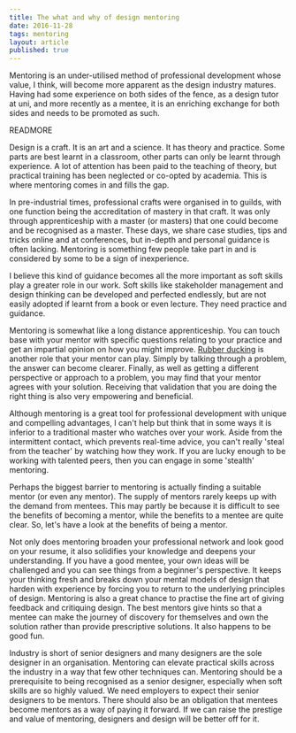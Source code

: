```yaml
---
title: The what and why of design mentoring
date: 2016-11-28
tags: mentoring
layout: article
published: true
---
```


<aside>
  Mentoring is an under-utilised method of professional development whose value, I think, will become more apparent as the design industry matures. Having had some experience on both sides of the fence, as a design tutor at uni, and more recently as a mentee, it is an enriching exchange for both sides and needs to be promoted as such.
</aside>

READMORE

Design is a craft. It is an art and a science. It has theory and practice. Some parts are best learnt in a classroom, other parts can only be learnt through experience. A lot of attention has been paid to the teaching of theory, but practical training has been neglected or co-opted by academia. This is where mentoring comes in and fills the gap.

In pre-industrial times, professional crafts were organised in to guilds, with one function being the accreditation of mastery in that craft. It was only through apprenticeship with a master (or masters) that one could become and be recognised as a master. These days, we share case studies, tips and tricks online and at conferences, but in-depth and personal guidance is often lacking. Mentoring is something few people take part in and is considered by some to be a sign of inexperience.

I believe this kind of guidance becomes all the more important as soft skills play a greater role in our work. Soft skills like stakeholder management and design thinking can be developed and perfected endlessly, but are not easily adopted if learnt from a book or even lecture. They need practice and guidance.

Mentoring is somewhat like a long distance apprenticeship. You can touch base with your mentor with specific questions relating to your practice and get an impartial opinion on how you might improve. [Rubber ducking](https://en.wikipedia.org/wiki/Rubber_duck_debugging) is another role that your mentor can play. Simply by talking through a problem, the answer can become clearer. Finally, as well as getting a different perspective or approach to a problem, you may find that your mentor agrees with your solution. Receiving that validation that you are doing the right thing is also very empowering and beneficial.

Although mentoring is a great tool for professional development with unique and compelling advantages, I can't help but think that in some ways it is inferior to a traditional master who watches over your work. Aside from the intermittent contact, which prevents real-time advice, you can't really 'steal from the teacher' by watching how they work. If you are lucky enough to be working with talented peers, then you can engage in some 'stealth' mentoring. 

Perhaps the biggest barrier to mentoring is actually finding a suitable mentor (or even any mentor). The supply of mentors rarely keeps up with the demand from mentees. This may partly be because it is difficult to see the benefits of becoming a mentor, while the benefits to a mentee are quite clear. So, let's have a look at the benefits of being a mentor.

Not only does mentoring broaden your professional network and look good on your resume, it also solidifies your knowledge and deepens your understanding. If you have a good mentee, your own ideas will be challenged and you can see things from a beginner's perspective. It keeps your thinking fresh and breaks down your mental models of design that harden with experience by forcing you to return to the underlying principles of design. Mentoring is also a great chance to practise the fine art of giving feedback and critiquing design. The best mentors give hints so that a mentee can make the journey of discovery for themselves and own the solution rather than provide prescriptive solutions. It also happens to be good fun.

Industry is short of senior designers and many designers are the sole designer in an organisation. Mentoring can elevate practical skills across the industry in a way that few other techniques can. Mentoring should be a prerequisite to being recognised as a senior designer, especially when soft skills are so highly valued. We need employers to expect their senior designers to be mentors. There should also be an obligation that mentees become mentors as a way of paying it forward. If we can raise the prestige and value of mentoring, designers and design will be better off for it.
